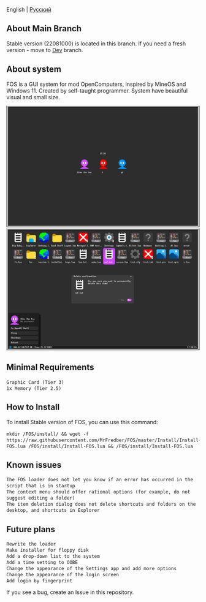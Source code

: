English | [Русский](https://github.com/MrFredber/FOS/blob/master/Readme%20files/ReadmeRus.md)

## About Main Branch

Stable version (22081000) is located in this branch. If you need a fresh version - move to [Dev](https://github.com/MrFredber/FOS/tree/Dev) branch.

## About system

FOS is a GUI system for mod OpenComputers, inspired by MineOS and Windows 11. Created by self-taught programmer. System have beautiful visual and small size.

![](https://raw.githubusercontent.com/MrFredber/FOS/master/Readme%20files/english2.png)
![](https://raw.githubusercontent.com/MrFredber/FOS/master/Readme%20files/english1.png)

## Minimal Requirements

	Graphic Card (Tier 3)
	1x Memory (Tier 2.5)

## How to Install

To install Stable version of FOS, you can use this command:

	mkdir /FOS/install/ && wget -f https://raw.githubusercontent.com/MrFredber/FOS/master/Install/Install-FOS.lua /FOS/install/Install-FOS.lua && /FOS/install/Install-FOS.lua

## Known issues

	The FOS loader does not let you know if an error has occurred in the script that is in startup
	The context menu should offer rational options (for example, do not suggest editing a folder)
	The item deletion dialog does not delete shortcuts and folders on the desktop, and shortcuts in Explorer

## Future plans

	Rewrite the loader
	Make installer for floppy disk
	Add a drop-down list to the system
	Add a time setting to OOBE
	Change the appearance of the Settings app and add more options
	Change the appearance of the login screen
	Add login by fingerprint

If you see a bug, create an Issue in this repository.